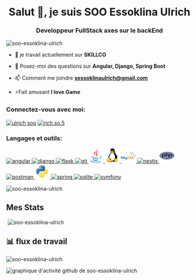 <h1 align="center">Salut 👋, je suis SOO Essoklina Ulrich</h1>  
<h3 align="center">Developpeur FullStack axes sur le backEnd</h3>  
  
<p align="left"> <img src="https://komarev.com/ghpvc/?username=soo-essoklina-ulrich&label=Profile%20views&color=0e75b6&style=flat" alt="soo-essoklina-ulrich" /> </p>  
  
- 🔭 je travail actuellement sur  **SKILLCO**  
  
- 💬 Posez-moi des questions sur **Angular, Django, Spring Boot**  
  
- 📫 Comment me joindre **sessoklinaulrich@gmail.com**  
  
- ⚡Fait amusant **I love Game**  
  
<h3 align="left">Connectez-vous avec moi:</h3>  
<p align="left">  
<a href="https://fb.com/ulrich soo" target="blank"><img align="center" src="https://raw.githubusercontent.com/rahuldkjain/github-profile-readme-generator/master/src/images/icons/Social/facebook.svg" alt="ulrich soo" height="30" width="40" /></a>  
<a href="https://instagram.com/rich.so.5" target="blank"><img align="center" src="https://raw.githubusercontent.com/rahuldkjain/github-profile-readme-generator/master/src/images/icons/Social/instagram.svg" alt="rich.so.5" height="30" width="40" /></a>  
</p>  
  
<h3 align="left">Langages et outils:</h3>  
<p align="left"> <a href="https://angular.io" target="_blank" rel="noreferrer"> <img src="https://angular.io/assets/images/logos/angular/angular.svg" alt="angular" width="40" height="40"/> </a> <a href="https://www.djangoproject.com/" target="_blank" rel="noreferrer"> <img src="https://cdn.worldvectorlogo.com/logos/django.svg" alt="django" width="40" height="40"/> </a> <a href="https://flask.palletsprojects.com/" target="_blank" rel="noreferrer"> <img src="https://www.vectorlogo.zone/logos/pocoo_flask/pocoo_flask-icon.svg" alt="flask" width="40" height="40"/> </a> <a href="https://git-scm.com/" target="_blank" rel="noreferrer"> <img src="https://www.vectorlogo.zone/logos/git-scm/git-scm-icon.svg" alt="git" width="40" height="40"/> </a> <a href="https://www.java.com" target="_blank" rel="noreferrer"> <img src="https://raw.githubusercontent.com/devicons/devicon/master/icons/java/java-original.svg" alt="java" width="40" height="40"/> </a> <a href="https://www.linux.org/" target="_blank" rel="noreferrer"> <img src="https://raw.githubusercontent.com/devicons/devicon/master/icons/linux/linux-original.svg" alt="linux" width="40" height="40"/> </a> <a href="https://www.mysql.com/" target="_blank" rel="noreferrer"> <img src="https://raw.githubusercontent.com/devicons/devicon/master/icons/mysql/mysql-original-wordmark.svg" alt="mysql" width="40" height="40"/> </a> <a href="https://nestjs.com/" target="_blank" rel="noreferrer"> <img src="https://www.vectorlogo.zone/logos/nextjs/nextjs-ar21.svg" alt="nestjs" width="40" height="40"/> </a> <a href="https://www.php.net" target="_blank" rel="noreferrer"> <img src="https://raw.githubusercontent.com/devicons/devicon/master/icons/php/php-original.svg" alt="php" width="40" height="40"/> </a> <a href="https://postman.com" target="_blank" rel="noreferrer"> <img src="https://www.vectorlogo.zone/logos/getpostman/getpostman-icon.svg" alt="postman" width="40" height="40"/> </a> <a href="https://www.python.org" target="_blank" rel="noreferrer"> <img src="https://raw.githubusercontent.com/devicons/devicon/master/icons/python/python-original.svg" alt="python" width="40" height="40"/> </a> <a href="https://spring.io/" target="_blank" rel="noreferrer"> <img src="https://www.vectorlogo.zone/logos/springio/springio-icon.svg" alt="spring" width="40" height="40"/> </a> <a href="https://www.sqlite.org/" target="_blank" rel="noreferrer"> <img src="https://www.vectorlogo.zone/logos/sqlite/sqlite-icon.svg" alt="sqlite" width="40" height="40"/> </a> <a href="https://symfony.com" target="_blank" rel="noreferrer"> <img src="https://symfony.com/logos/symfony_black_03.svg" alt="symfony" width="40" height="40"/> </a> </p>  
<img align="center" src="https://github-readme-stats.vercel.app/api/top-langs?username=soo-essoklina-ulrich&show_icons=true&locale=en&layout=compact&theme=dark" alt="soo-essoklina-ulrich" />

##  Mes Stats
<p align="center">
  
<p>&nbsp;<img align="center" src="https://github-readme-stats.vercel.app/api?username=soo-essoklina-ulrich&show_icons=true&locale=en" alt="soo-essoklina-ulrich" /></p> 
 
</p>

## 📊 flux de travail
  <img align="center" src="https://github-readme-streak-stats.herokuapp.com/?user=soo-essoklina-ulrich&theme=tokyonight" alt="soo-essoklina-ulrich" />
  
![graphique d'activité github de soo-essoklina-ulrich](https://github-readme-activity-graph.vercel.app/graph?username=soo-essoklina-ulrich&theme=github-compact)
